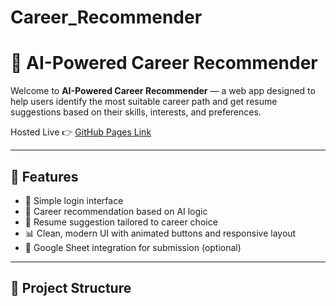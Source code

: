 # Career_Recommender
# 💼 AI-Powered Career Recommender

Welcome to **AI-Powered Career Recommender** — a web app designed to help users identify the most suitable career path and get resume suggestions based on their skills, interests, and preferences.

Hosted Live 👉 [GitHub Pages Link](https://yourusername.github.io/project-folder-name)

---

## 🚀 Features

- 🔐 Simple login interface
- 🧠 Career recommendation based on AI logic
- 📄 Resume suggestion tailored to career choice
- 📊 Clean, modern UI with animated buttons and responsive layout
- 📝 Google Sheet integration for submission (optional)

---

## 📂 Project Structure

